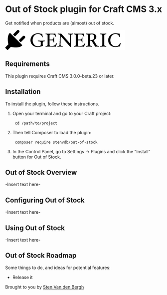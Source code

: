 # Out of Stock plugin for Craft CMS 3.x

Get notified when products are (almost) out of stock.

![Screenshot](resources/img/plugin-logo.png)

## Requirements

This plugin requires Craft CMS 3.0.0-beta.23 or later.

## Installation

To install the plugin, follow these instructions.

1. Open your terminal and go to your Craft project:

        cd /path/to/project

2. Then tell Composer to load the plugin:

        composer require stenvdb/out-of-stock

3. In the Control Panel, go to Settings → Plugins and click the “Install” button for Out of Stock.

## Out of Stock Overview

-Insert text here-

## Configuring Out of Stock

-Insert text here-

## Using Out of Stock

-Insert text here-

## Out of Stock Roadmap

Some things to do, and ideas for potential features:

* Release it

Brought to you by [Sten Van den Bergh](https://stenvdb.be)
